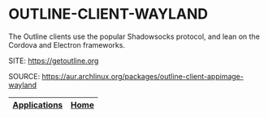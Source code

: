 # OUTLINE-CLIENT-WAYLAND

 The Outline clients use the popular Shadowsocks protocol, and lean on the 
 Cordova and Electron frameworks.

 SITE: https://getoutline.org

 SOURCE: https://aur.archlinux.org/packages/outline-client-appimage-wayland

 | [Applications](https://portable-linux-apps.github.io/apps.html) | [Home](https://portable-linux-apps.github.io)
 | --- | --- |
